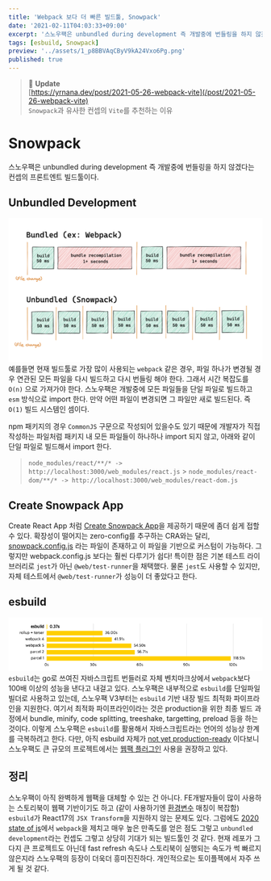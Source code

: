 ```yaml
---
title: 'Webpack 보다 더 빠른 빌드툴, Snowpack'
date: '2021-02-11T04:03:33+09:00'
excerpt: '스노우팩은 unbundled during development 즉 개발중에 번들링을 하지 않겠다는 컨셉의 프론트엔트 빌드툴이다.'
tags: [esbuild, Snowpack]
preview: '../assets/1_p8BBVAqCByV9kA24Vxo6Pg.png'
published: true
---
```


> 🚨 **Update**  
> [https://yrnana.dev/post/2021-05-26-webpack-vite](/post/2021-05-26-webpack-vite)  
> `Snowpack`과 유사한 컨셉의 `Vite`를 추천하는 이유

# Snowpack

스노우팩은 unbundled during development 즉 개발중에 번들링을 하지 않겠다는 컨셉의 프론트엔트 빌드툴이다.

## Unbundled Development

![](../assets/image-12.png)
예를들면 현재 빌드툴로 가장 많이 사용되는 `webpack` 같은 경우, 파일 하나가 변경될 경우 연관된 모든 파일을 다시 빌드하고 다시 번들링 해야 한다. 그래서 시간 복잡도를 `O(n)` 으로 가져가야 한다.
스노우팩은 개발중에 모든 파일들을 단일 파일로 빌드하고 `esm` 방식으로 import 한다. 만약 어떤 파일이 변경되면 그 파일만 새로 빌드된다. 즉 `O(1)` 빌드 시스템인 셈이다.

npm 패키지의 경우 `CommonJS` 구문으로 작성되어 있을수도 있기 때문에 개발자가 직접 작성하는 파일처럼 패키지 내 모든 파일들이 하나하나 import 되지 않고, 아래와 같이 단일 파일로 빌드해서 import 한다.

> `node_modules/react/**/* -> http://localhost:3000/web_modules/react.js` > `node_modules/react-dom/**/* -> http://localhost:3000/web_modules/react-dom.js`

## Create Snowpack App

Create React App 처럼 [Create Snowpack App](https://github.com/snowpackjs/snowpack/tree/main/create-snowpack-app/cli)을 제공하기 때문에 좀더 쉽게 접할 수 있다. 확장성이 떨어지는 zero-config를 추구하는 CRA와는 달리, [snowpack.config.js](https://www.snowpack.dev/reference/configuration) 라는 파일이 존재하고 이 파일을 기반으로 커스텀이 가능하다. 그렇지만 webpack.config.js 보다는 훨씬 다루기가 쉽다!
특이한 점은 기본 테스트 라이브러리로 `jest`가 아닌 `@web/test-runner`을 채택했다. 물론 `jest`도 사용할 수 있지만, 자체 테스트에서 `@web/test-runner`가 성능이 더 좋았다고 한다.

## esbuild

![](../assets/image-13.png)
`esbuild`는 go로 쓰여진 자바스크립트 번들러로 자체 벤치마크상에서 `webpack`보다 100배 이상의 성능을 낸다고 내걸고 있다. 스노우팩은 내부적으로 `esbuild`를 단일파일빌더로 사용하고 있는데, 스노우팩 V3부터는 `esbuild` 기반 내장 빌드 최적화 파이프라인을 지원한다. 여기서 최적화 파이프라인이라는 것은 production을 위한 최종 빌드 과정에서 bundle, minify, code splitting, treeshake, targetting, preload 등을 하는 것이다. 이렇게 스노우팩은 `esbuild`를 활용해서 자바스크립트라는 언어의 성능상 한계를 극복하려고 한다. 다만, 아직 esbuild 자체가 [not yet production-ready](https://esbuild.github.io/faq/#production-readiness) 이다보니 스노우팩도 큰 규모의 프로젝트에서는 [웹팩 플러그인](https://www.npmjs.com/package/@snowpack/plugin-webpack) 사용을 권장하고 있다.

## 정리

스노우팩이 아직 완벽하게 웹팩을 대체할 수 있는 건 아니다. FE개발자들이 많이 사용하는 스토리북이 웹팩 기반이기도 하고 (같이 사용하기엔 [환경변수](https://www.snowpack.dev/reference/environment-variables) 매칭이 복잡함) `esbuild`가 React17의 `JSX Transform`을 지원하지 않는 문제도 있다. 그럼에도 [2020 state of js](https://2020.stateofjs.com/en-US/technologies/build-tools/)에서 `webpack`을 제치고 매우 높은 만족도를 얻은 점도 그렇고 `unbundled development`라는 컨셉도 그렇고 상당히 기대가 되는 빌드툴인 것 같다. 현재 레포가 그다지 큰 프로젝트도 아닌데 fast refresh 속도나 스토리북이 실행되는 속도가 썩 빠르지 않은지라 스노우팩의 등장이 더욱더 흥미진진하다. 개인적으로는 토이플젝에서 자주 쓰게 될 것 같다.
